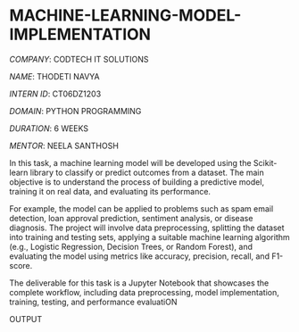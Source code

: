 # MACHINE-LEARNING-MODEL-IMPLEMENTATION

*COMPANY*: CODTECH IT SOLUTIONS

*NAME*: THODETI NAVYA

*INTERN ID*: CT06DZ1203

*DOMAIN*: PYTHON PROGRAMMING

*DURATION*: 6 WEEKS

*MENTOR*: NEELA SANTHOSH



In this task, a machine learning model will be developed using the Scikit-learn library to classify or predict outcomes from a dataset. The main objective is to understand the process of building a predictive model, training it on real data, and evaluating its performance.

For example, the model can be applied to problems such as spam email detection, loan approval prediction, sentiment analysis, or disease diagnosis. The project will involve data preprocessing, splitting the dataset into training and testing sets, applying a suitable machine learning algorithm (e.g., Logistic Regression, Decision Trees, or Random Forest), and evaluating the model using metrics like accuracy, precision, recall, and F1-score.

The deliverable for this task is a Jupyter Notebook that showcases the complete workflow, including data preprocessing, model implementation, training, testing, and performance evaluatiON

OUTPUT

